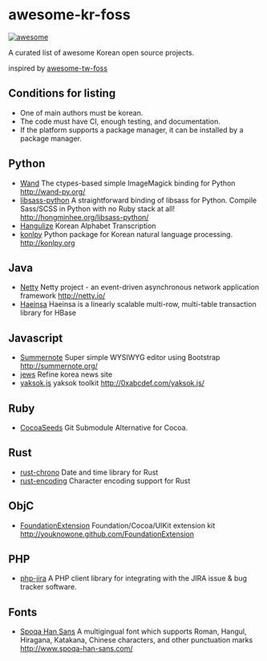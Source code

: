 # awesome-kr-foss

[![awesome](https://camo.githubusercontent.com/13c4e50d88df7178ae1882a203ed57b641674f94/68747470733a2f2f63646e2e7261776769742e636f6d2f73696e647265736f726875732f617765736f6d652f643733303566333864323966656437386661383536353265336136336531353464643865383832392f6d656469612f62616467652e737667)](https://github.com/darjeeling/awesome-kr-foss)

A curated list of awesome Korean open source projects.

inspired by [awesome-tw-foss](https://github.com/tjwei/awesome-tw-foss)

## Conditions for listing
* One of main authors must be korean.
* The code must have CI, enough testing, and documentation.
* If the platform supports a package manager, it can be installed by a package manager.

## Python
* [Wand](https://github.com/dahlia/wand) The ctypes-based simple ImageMagick binding for Python http://wand-py.org/
* [libsass-python](https://github.com/dahlia/libsass-python) A straightforward binding of libsass for Python. Compile Sass/SCSS in Python with no Ruby stack at all! http://hongminhee.org/libsass-python/
* [Hangulize](https://github.com/sublee/hangulize) Korean Alphabet Transcription
* [konlpy](https://github.com/konlpy/konlpy) Python package for Korean natural language processing. http://konlpy.org

## Java
* [Netty](https://github.com/netty/netty) Netty project - an event-driven asynchronous network application framework http://netty.io/
* [Haeinsa](https://github.com/VCNC/haeinsa) Haeinsa is a linearly scalable multi-row, multi-table transaction library for HBase

## Javascript
* [Summernote](https://github.com/summernote/summernote) Super simple WYSIWYG editor using Bootstrap http://summernote.org/
* [jews](https://github.com/disjukr/jews) Refine korea news site
* [yaksok.js](https://github.com/disjukr/yaksok.js) yaksok toolkit http://0xabcdef.com/yaksok.js/

## Ruby

* [CocoaSeeds](https://github.com/devxoul/CocoaSeeds) Git Submodule Alternative for Cocoa.

## Rust
* [rust-chrono](https://github.com/lifthrasiir/rust-chrono) Date and time library for Rust
* [rust-encoding](https://github.com/lifthrasiir/rust-encoding) Character encoding support for Rust

## ObjC
* [FoundationExtension](https://github.com/youknowone/FoundationExtension) Foundation/Cocoa/UIKit extension kit http://youknowone.github.com/FoundationExtension

## PHP
* [php-jira](https://github.com/lesstif/php-jira-rest-client) A PHP client library for integrating with the JIRA issue & bug tracker software.

## Fonts
* [Spoqa Han Sans](https://github.com/spoqa/spoqa-han-sans) A multigingual font which supports Roman, Hangul, Hiragana, Katakana, Chinese characters, and other punctuation marks  http://www.spoqa-han-sans.com/
